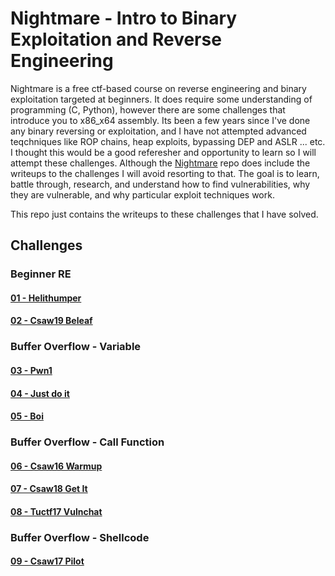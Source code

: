 # Nightmare -  Intro to Binary Exploitation and Reverse Engineering

Nightmare is a free ctf-based course on reverse engineering and binary exploitation targeted at beginners. It does require some understanding of programming (C, Python), however there are some challenges that introduce you to x86_x64 assembly. Its been a few years since I've done any binary reversing or exploitation, and I have not attempted advanced teqchniques like ROP chains, heap exploits, bypassing DEP and ASLR ... etc. I thought this would be a good referesher and opportunity to learn so I will attempt these challenges. Although the [Nightmare](https://github.com/guyinatuxedo/nightmare) repo does include the writeups to the challenges I will avoid resorting to that. The goal is to learn, battle through, research, and understand how to find vulnerabilities, why they are vulnerable, and why particular exploit techniques work.  

This repo just contains the writeups to these challenges that I have solved.

## Challenges

### Beginner RE

#### [01 - Helithumper](./Challenges/helithumper_re.md)

#### [02 - Csaw19 Beleaf](./Challenges/csaw19_beleaf.md)

### Buffer Overflow - Variable

#### [03 - Pwn1](./Challenges/pwn1.md)

#### [04 - Just do it](./Challenges/just_do_it.md)

#### [05 - Boi](./Challenges/csaw18_boi.md)

### Buffer Overflow - Call Function
 
#### [06 - Csaw16 Warmup](./Challenges/csaw16_warmup.md)

#### [07 - Csaw18 Get It](./Challenges/csaw18_getit.md)

#### [08 - Tuctf17 Vulnchat](./Challenges/tuctf17_vulnchat.md)

### Buffer Overflow - Shellcode

#### [09 - Csaw17 Pilot](./Challenges/csaw17_pilot.md)
